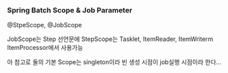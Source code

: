 ### Spring Batch Scope & Job Parameter

@StpeScope, @JobScope

JobScope는 Step 선언문에
StepScope는 Tasklet, ItemReader, ItemWriterm ItemProcessor에서 사용가능

아 참고로 둘의 기본 Scope는 singleton이라 빈 생성 시점이 job실행 시점이라 한다...
